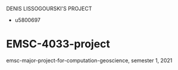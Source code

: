 DENIS LISSOGOURSKI'S PROJECT
  - u5800697
# EMSC-4033-project
emsc-major-project-for-computation-geoscience, semester 1, 2021
